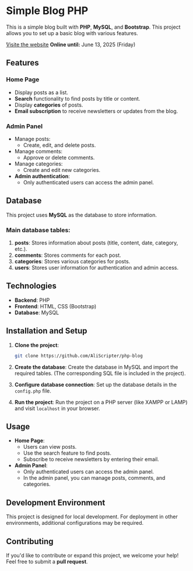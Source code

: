 # Simple Blog PHP

This is a simple blog built with **PHP**, **MySQL**, and **Bootstrap**. This project allows you to set up a basic blog with various features.

[ٰVisite the website](https://devnest.space/web/) 
**Online until:** June 13, 2025 (Friday)  

## Features

### **Home Page**

- Display posts as a list.
- **Search** functionality to find posts by title or content.
- Display **categories** of posts.
- **Email subscription** to receive newsletters or updates from the blog.

### **Admin Panel**

- Manage posts:
  - Create, edit, and delete posts.
- Manage comments:
  - Approve or delete comments.
- Manage categories:
  - Create and edit new categories.
- **Admin authentication**:
  - Only authenticated users can access the admin panel.

## Database

This project uses **MySQL** as the database to store information.

### Main database tables:

1. **posts**: Stores information about posts (title, content, date, category, etc.).
2. **comments**: Stores comments for each post.
3. **categories**: Stores various categories for posts.
4. **users**: Stores user information for authentication and admin access.

## Technologies

- **Backend**: PHP
- **Frontend**: HTML, CSS (Bootstrap)
- **Database**: MySQL

## Installation and Setup

1. **Clone the project**:

   ```bash
   git clone https://github.com/AliScripter/php-blog
   ```

2. **Create the database**:
   Create the database in MySQL and import the required tables. (The corresponding SQL file is included in the project).

3. **Configure database connection**:
   Set up the database details in the `config.php` file.

4. **Run the project**:
   Run the project on a PHP server (like XAMPP or LAMP) and visit `localhost` in your browser.

## Usage

- **Home Page**:
  - Users can view posts.
  - Use the search feature to find posts.
  - Subscribe to receive newsletters by entering their email.
- **Admin Panel**:
  - Only authenticated users can access the admin panel.
  - In the admin panel, you can manage posts, comments, and categories.

## Development Environment

This project is designed for local development. For deployment in other environments, additional configurations may be required.

## Contributing

If you'd like to contribute or expand this project, we welcome your help! Feel free to submit a **pull request**.
